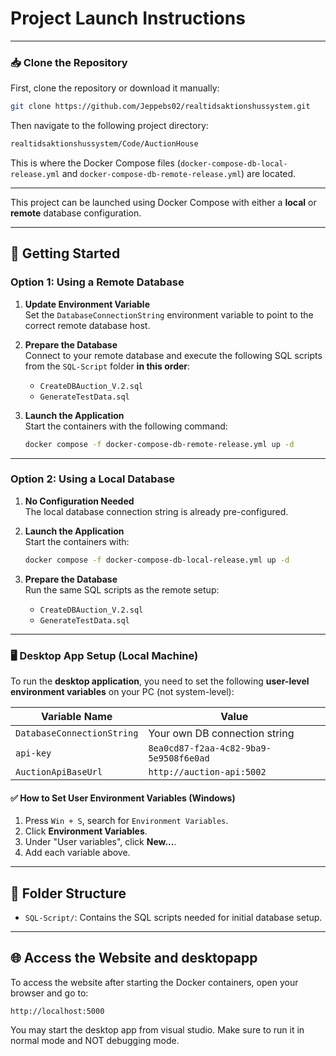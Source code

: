 # Project Launch Instructions

---

### 📥 Clone the Repository

First, clone the repository or download it manually:

```bash
git clone https://github.com/Jeppebs02/realtidsaktionshussystem.git
```

Then navigate to the following project directory:

```bash
realtidsaktionshussystem/Code/AuctionHouse
```

This is where the Docker Compose files (`docker-compose-db-local-release.yml` and `docker-compose-db-remote-release.yml`) are located.

---

This project can be launched using Docker Compose with either a **local** or **remote** database configuration.

---

## 🚀 Getting Started

### Option 1: Using a Remote Database

1. **Update Environment Variable**  
   Set the `DatabaseConnectionString` environment variable to point to the correct remote database host.

2. **Prepare the Database**  
   Connect to your remote database and execute the following SQL scripts from the `SQL-Script` folder **in this order**:
   
   - `CreateDBAuction_V.2.sql`
   - `GenerateTestData.sql`

3. **Launch the Application**  
   Start the containers with the following command:
   ```bash
   docker compose -f docker-compose-db-remote-release.yml up -d
   ```

---

### Option 2: Using a Local Database

1. **No Configuration Needed**  
   The local database connection string is already pre-configured.

2. **Launch the Application**  
   Start the containers with:
   ```bash
   docker compose -f docker-compose-db-local-release.yml up -d
   ```

3. **Prepare the Database**  
   Run the same SQL scripts as the remote setup:
   
   - `CreateDBAuction_V.2.sql`
   - `GenerateTestData.sql`

---

### 🖥️ Desktop App Setup (Local Machine)

To run the **desktop application**, you need to set the following **user-level environment variables** on your PC (not system-level):

| Variable Name              | Value                                  |
| -------------------------- | -------------------------------------- |
| `DatabaseConnectionString` | Your own DB connection string          |
| `api-key`                  | `8ea0cd87-f2aa-4c82-9ba9-5e9508f6e0ad` |
| `AuctionApiBaseUrl`        | `http://auction-api:5002`              |

#### ✅ How to Set User Environment Variables (Windows)

1. Press `Win + S`, search for `Environment Variables`.
2. Click **Environment Variables**.
3. Under "User variables", click **New\...**.
4. Add each variable above.

---

## 📂 Folder Structure

- `SQL-Script/`: Contains the SQL scripts needed for initial database setup.

---

## 🌐 Access the Website and desktopapp
To access the website after starting the Docker containers, open your browser and go to:

```
http://localhost:5000
```
You may start the desktop app from visual studio. Make sure to run it in normal mode and NOT debugging mode. 
